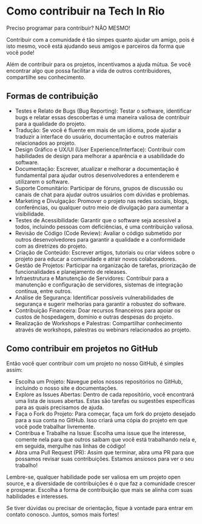 # Como contribuir na Tech In Rio

Preciso programar para contribuir?
NÃO MESMO!

Contribuir com a comunidade é tão simpes quanto ajudar um amigo, pois é isto mesmo, você está ajudando seus amigos e parceiros da forma que você pode!

Além de contribuir para os projetos, incentivamos a ajuda mútua. Se você encontrar algo que possa facilitar a vida de outros contribuidores, compartilhe seu conhecimento.


## Formas de contribuição

- Testes e Relato de Bugs (Bug Reporting): Testar o software, identificar bugs e relatar essas descobertas é uma maneira valiosa de contribuir para a qualidade do projeto.
- Tradução: Se você é fluente em mais de um idioma, pode ajudar a traduzir a interface do usuário, documentação e outros materiais relacionados ao projeto.
- Design Gráfico e UX/UI (User Experience/Interface): Contribuir com habilidades de design para melhorar a aparência e a usabilidade do software.
- Documentação: Escrever, atualizar e melhorar a documentação é fundamental para ajudar outros desenvolvedores a entenderem e utilizarem o software.
- Suporte Comunitário: Participar de fóruns, grupos de discussão ou canais de chat para ajudar outros usuários com dúvidas e problemas.
- Marketing e Divulgação: Promover o projeto nas redes sociais, blogs, conferências, ou qualquer outro meio de divulgação para aumentar a visibilidade.
- Testes de Acessibilidade: Garantir que o software seja acessível a todos, incluindo pessoas com deficiências, é uma contribuição valiosa.
- Revisão de Código (Code Review): Avaliar o código submetido por outros desenvolvedores para garantir a qualidade e a conformidade com as diretrizes do projeto.
- Criação de Conteúdo: Escrever artigos, tutoriais ou criar vídeos sobre o projeto para educar a comunidade e atrair novos colaboradores.
- Gestão de Projetos: Participar na organização de tarefas, priorização de funcionalidades e planejamento de releases.
- Infraestrutura e Manutenção de Servidores: Contribuir para a manutenção e configuração de servidores, sistemas de integração contínua, entre outros.
- Análise de Segurança: Identificar possíveis vulnerabilidades de segurança e sugerir melhorias para garantir a robustez do software.
- Contribuição Financeira: Doar recursos financeiros para apoiar os custos de hospedagem, domínio e outras despesas do projeto.
- Realização de Workshops e Palestras: Compartilhar conhecimento através de workshops, palestras ou webinars relacionados ao projeto.

## Como contribuir em projetos no GitHub

Então você quer contribuir com um projeto no nosso GitHub, é simples assim:

- Escolha um Projeto: Navegue pelos nossos repositórios no GitHub, incluindo o nosso site e documentações.
- Explore as Issues Abertas: Dentro de cada repositório, você encontrará uma lista de issues abertas. Estas são tarefas ou sugestões específicas para as quais precisamos de ajuda.
- Faça o Fork do Projeto: Para começar, faça um fork do projeto desejado para a sua conta no GitHub. Isso criará uma cópia do projeto em que você pode trabalhar livremente.
- Contribua e Trabalhe na Issue: Escolha uma issue que lhe interesse, comente nela para que outros saibam que você está trabalhando nela e, em seguida, mergulhe nas linhas de código!
- Abra uma Pull Request (PR): Assim que terminar, abra uma PR para que possamos revisar suas contribuições. Estamos ansiosos para ver o seu trabalho!

Lembre-se, qualquer habilidade pode ser valiosa em um projeto open source, e a diversidade de contribuições é o que faz a comunidade crescer e prosperar. 
Escolha a forma de contribuição que mais se alinha com suas habilidades e interesses.

Se tiver dúvidas ou precisar de orientação, fique à vontade para entrar em contato conosco. Juntos, somos mais fortes!




